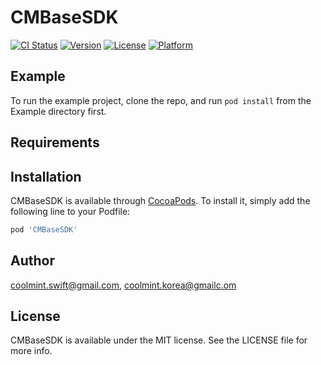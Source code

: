 # CMBaseSDK

[![CI Status](https://img.shields.io/travis/coolmint.swift@gmail.com/CMBaseSDK.svg?style=flat)](https://travis-ci.org/coolmint.swift@gmail.com/CMBaseSDK)
[![Version](https://img.shields.io/cocoapods/v/CMBaseSDK.svg?style=flat)](https://cocoapods.org/pods/CMBaseSDK)
[![License](https://img.shields.io/cocoapods/l/CMBaseSDK.svg?style=flat)](https://cocoapods.org/pods/CMBaseSDK)
[![Platform](https://img.shields.io/cocoapods/p/CMBaseSDK.svg?style=flat)](https://cocoapods.org/pods/CMBaseSDK)

## Example

To run the example project, clone the repo, and run `pod install` from the Example directory first.

## Requirements

## Installation

CMBaseSDK is available through [CocoaPods](https://cocoapods.org). To install
it, simply add the following line to your Podfile:

```ruby
pod 'CMBaseSDK'
```

## Author

coolmint.swift@gmail.com, coolmint.korea@gmailc.om

## License

CMBaseSDK is available under the MIT license. See the LICENSE file for more info.

